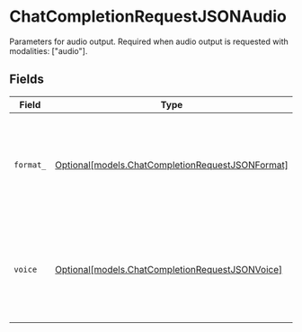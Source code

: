 # ChatCompletionRequestJSONAudio

Parameters for audio output. Required when audio output is requested with modalities: ["audio"].


## Fields

| Field                                                                                            | Type                                                                                             | Required                                                                                         | Description                                                                                      |
| ------------------------------------------------------------------------------------------------ | ------------------------------------------------------------------------------------------------ | ------------------------------------------------------------------------------------------------ | ------------------------------------------------------------------------------------------------ |
| `format_`                                                                                        | [Optional[models.ChatCompletionRequestJSONFormat]](../models/chatcompletionrequestjsonformat.md) | :heavy_minus_sign:                                                                               | Specifies the output audio format. Must be one of wav, mp3, flac, opus, or pcm16.                |
| `voice`                                                                                          | [Optional[models.ChatCompletionRequestJSONVoice]](../models/chatcompletionrequestjsonvoice.md)   | :heavy_minus_sign:                                                                               | Specifies the voice type. Supported voices are alloy, echo, fable, onyx, nova, and shimmer.      |